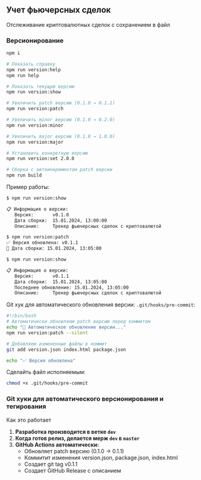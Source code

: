 ## Учет фьючерсных сделок

Отслеживание криптовалютных сделок с сохранением в файл


### Версионирование

```bash
npm i

# Показать справку
npm run version:help
npm run help

# Показать текущую версию
npm run version:show

# Увеличить patch версию (0.1.0 → 0.1.1)
npm run version:patch

# Увеличить minor версию (0.1.0 → 0.2.0)  
npm run version:minor

# Увеличить major версию (0.1.0 → 1.0.0)
npm run version:major

# Установить конкретную версию
npm run version:set 2.0.0

# Сборка с автоинкрементом patch версии
npm run build
```

Пример работы:
```bash
$ npm run version:show

📋 Информация о версии:
   Версия:       v0.1.0
   Дата сборки:  15.01.2024, 13:00:00
   Описание:     Трекер фьючерсных сделок с криптовалютой

$ npm run version:patch
✅ Версия обновлена: v0.1.1
📅 Дата сборки: 15.01.2024, 13:05:00

$ npm run version:show

📋 Информация о версии:
   Версия:       v0.1.1
   Дата сборки:  15.01.2024, 13:05:00
   Последнее обновление: 15.01.2024, 13:05:00
   Описание:     Трекер фьючерсных сделок с криптовалютой
```

Git хук для автоматического обновления версии:
`.git/hooks/pre-commit`:
```bash
#!/bin/bash
# Автоматически обновляем patch версию перед коммитом
echo "🔄 Автоматическое обновление версии..."
npm run version:patch --silent

# Добавляем измененные файлы в коммит
git add version.json index.html package.json

echo "✅ Версия обновлена"
```
Сделайть файл исполняемым:
```bash
chmod +x .git/hooks/pre-commit
```

### Git хуки для автоматического версионирования и тегирования
Как это работает

1. **Разработка производится в ветке `dev`**
2. **Когда готов релиз, делается мерж `dev` в `master`**
3. **GitHub Actions автоматически:**
   - Обновляет patch версию (0.1.0 → 0.1.1)
   - Коммитит изменения version.json, package.json, index.html
   - Создает git tag v0.1.1
   - Создает GitHub Release с описанием

